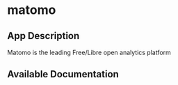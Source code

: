 # matomo

## App Description

Matomo is the leading Free/Libre open analytics platform

## Available Documentation

